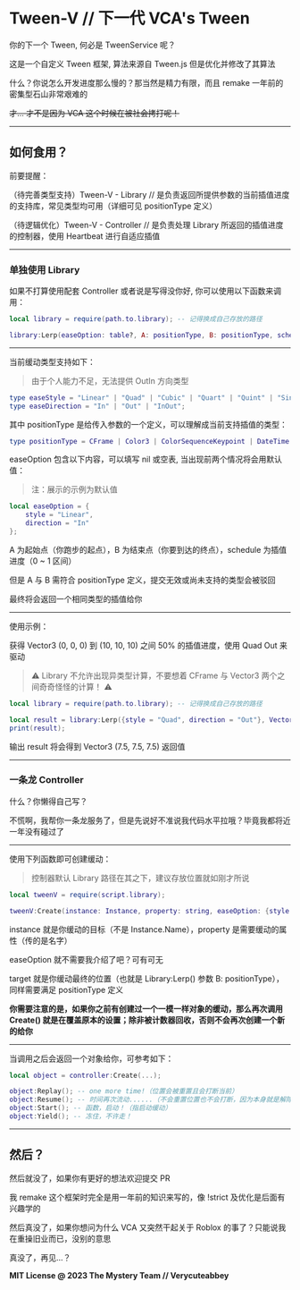# Tween-V // 下一代 VCA's Tween

你的下一个 Tween, 何必是 TweenService 呢？

这是一个自定义 Tween 框架, 算法来源自 Tween.js 但是优化并修改了其算法

什么？你说怎么开发进度那么慢的？那当然是精力有限，而且 remake 一年前的密集型石山非常艰难的

~~才... 才不是因为 VCA 这个时候在被社会拷打呢！~~

---

## 如何食用？

前要提醒：

（待完善类型支持）Tween-V - Library // 是负责返回所提供参数的当前插值进度的支持库，常见类型均可用（详细可见 positionType 定义）

（待逻辑优化）Tween-V - Controller // 是负责处理 Library 所返回的插值进度的控制器，使用 Heartbeat 进行自适应插值

---

### 单独使用 Library

如果不打算使用配套 Controller 或者说是写得没你好, 你可以使用以下函数来调用：

```lua
local library = require(path.to.library); -- 记得换成自己存放的路径

library:Lerp(easeOption: table?, A: positionType, B: positionType, schedule: number): positionType
```

---

当前缓动类型支持如下：

> 由于个人能力不足，无法提供 OutIn 方向类型

```lua
type easeStyle = "Linear" | "Quad" | "Cubic" | "Quart" | "Quint" | "Sine" | "Expo" | "Circ" | "Elastic" | "Back" | "Bounce";
type easeDirection = "In" | "Out" | "InOut";
```

其中 positionType 是给传入参数的一个定义，可以理解成当前支持插值的类型：

```lua
type positionType = CFrame | Color3 | ColorSequenceKeypoint | DateTime | number | NumberRange | NumberSequenceKeypoint | Ray | Rect | Region3 | UDim2 | Vector2 | Vector3;
```

easeOption 包含以下内容，可以填写 nil 或空表, 当出现前两个情况将会用默认值：

> 注：展示的示例为默认值

```lua
local easeOption = {
    style = "Linear",
    direction = "In"
};
```

A 为起始点（你跑步的起点），B 为结束点（你要到达的终点），schedule 为插值进度（0 ~ 1 区间）

但是 A 与 B 需符合 positionType 定义，提交无效或尚未支持的类型会被驳回

最终将会返回一个相同类型的插值给你

---

使用示例：

获得 Vector3 (0, 0, 0) 到 (10, 10, 10) 之间 50% 的插值进度，使用 Quad Out 来驱动

> ⚠ Library 不允许出现异类型计算，不要想着 CFrame 与 Vector3 两个之间奇奇怪怪的计算！ ⚠

```lua
local library = require(path.to.library); -- 记得换成自己存放的路径

local result = library:Lerp({style = "Quad", direction = "Out"}, Vector3.new(0, 0, 0), Vector3.new(10, 10, 10), 0.5);
print(result);
```

输出 result 将会得到 Vector3 (7.5, 7.5, 7.5) 返回值

---

### 一条龙 Controller

什么？你懒得自己写？

不慌啊，我帮你一条龙服务了，但是先说好不准说我代码水平拉哦？毕竟我都将近一年没有碰过了

---

使用下列函数即可创建缓动：

> 控制器默认 Library 路径在其之下，建议存放位置就如刚才所说

```lua
local tweenV = require(script.library);

tweenV:Create(instance: Instance, property: string, easeOption: {style: easeStyle?, direction: easeDirection?, duration: number?}?, target: positionType): table
```

instance 就是你缓动的目标（不是 Instance.Name），property 是需要缓动的属性（传的是名字）

easeOption 就不需要我介绍了吧？可有可无

target 就是你缓动最终的位置（也就是 Library:Lerp() 参数 B: positionType），同样需要满足 positionType 定义

**你需要注意的是，如果你之前有创建过一个一模一样对象的缓动，那么再次调用 Create() 就是在覆盖原本的设置；除非被计数器回收，否则不会再次创建一个新的给你**

---

当调用之后会返回一个对象给你，可参考如下： 

```lua
local object = controller:Create(...);

object:Replay(); -- one more time!（位置会被重置且会打断当前）
object:Resume(); -- 时间再次流动......（不会重置位置也不会打断，因为本身就是解除冻结）
object:Start(); -- 函数，启动！（指启动缓动）
object:Yield(); -- 冻住，不许走！
```

---

## 然后？

然后就没了，如果你有更好的想法欢迎提交 PR

我 remake 这个框架时完全是用一年前的知识来写的，像 !strict 及优化是后面有兴趣学的

然后真没了，如果你想问为什么 VCA 又突然干起关于 Roblox 的事了？只能说我在重操旧业而已，没别的意思

真没了，再见...？

**MIT License @ 2023 The Mystery Team // Verycuteabbey**
